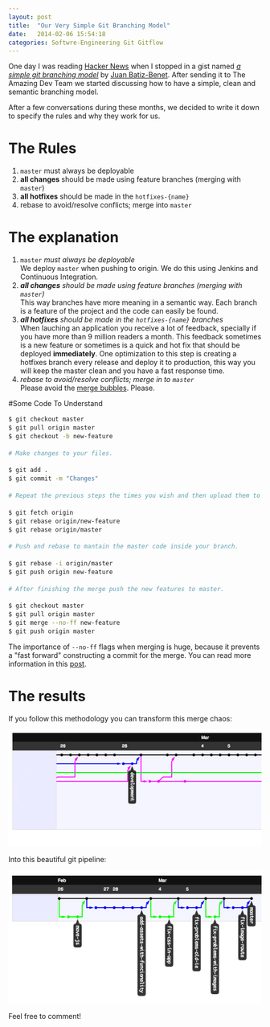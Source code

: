 ```yaml
---
layout: post
title:  "Our Very Simple Git Branching Model"
date:   2014-02-06 15:54:18
categories: Softwre-Engineering Git Gitflow
---
```


One day I was reading [Hacker News][hn] when I stopped in a gist named _[a simple git branching model][article]_ by [Juan Batiz-Benet][jbenet]. After sending it to The Amazing Dev Team we started discussing how to have a simple, clean and semantic branching model.

After a few conversations during these months, we decided to write it down to specify the rules and why they work for us.

# The Rules
1. `master` must always be deployable
1. **all changes** should be made using feature branches (merging with `master`)
1. **all hotfixes** should be made in the `hotfixes-{name}`
1. rebase to avoid/resolve conflicts; merge into `master`

# The explanation
1. `master` _must always be deployable_<br /> 
We deploy `master` when pushing to origin. We do this using Jenkins and Continuous Integration.
1. _**all changes** should be made using feature branches (merging with `master`)_<br /> 
This way branches have more meaning in a semantic way. Each branch is a feature of the project and the code can easily be found.
1. _**all hotfixes** should be made in the `hotfixes-{name}` branches_<br />
When lauching an application you receive a lot of feedback, specially if you have more than 9 million readers a month. This feedback sometimes is a new feature or sometimes is a quick and hot fix that should be deployed **immediately**. One optimization to this step is creating a hotfixes branch every release and deploy it to production, this way you will keep the master clean and you have a fast response time.
1. _rebase to avoid/resolve conflicts; merge in to `master`_<br />
Please avoid the [merge bubbles][merge-bubles]. Please.

#Some Code To Understand
```bash
$ git checkout master
$ git pull origin master
$ git checkout -b new-feature

# Make changes to your files.

$ git add .
$ git commit -m "Changes"

# Repeat the previous steps the times you wish and then upload them to the repository.

$ git fetch origin
$ git rebase origin/new-feature
$ git rebase origin/master

# Push and rebase to mantain the master code inside your branch.

$ git rebase -i origin/master
$ git push origin new-feature

# After finishing the merge push the new features to master.

$ git checkout master
$ git pull origin master
$ git merge --no-ff new-feature
$ git push origin master
```

The importance of `--no-ff` flags when merging is huge, because it prevents a "fast forward" constructing a commit for the merge. You can read more information in this [post][so-no-ff].

# The results

If you follow this methodology you can transform this merge chaos:

![alt text](/images/without-simple-branching.png "Without our 'Very Simple Git Branching Model'")

Into this beautiful git pipeline:

![alt text](/images/with-simple-branching.png "With our 'Very Simple Git Branching Model'")

Feel free to comment!

[hn]: https://news.ycombinator.com/
[article]: https://gist.github.com/jbenet/ee6c9ac48068889b0912
[jbenet]: https://gist.github.com/jbenet
[merge-bubles]: https://gist.github.com/jbenet/ee6c9ac48068889b0912#wont-git-merge---no-ff-generate-merge-bubbles
[so-no-ff]: http://stackoverflow.com/questions/9069061/what-is-the-difference-between-git-merge-and-git-merge-no-ff